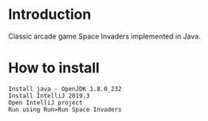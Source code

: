 # Introduction
Classic arcade game Space Invaders implemented in Java. 

# How to install
	Install java - OpenJDK 1.8.0_232 
	Install IntelliJ 2019.3
	Open IntelliJ project
	Run using Run>Run Space Invaders

